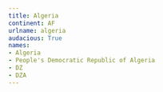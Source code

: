```yaml
---
title: Algeria
continent: AF
urlname: algeria
audacious: True
names:
- Algeria
- People's Democratic Republic of Algeria
- DZ
- DZA
---
```

